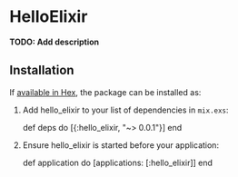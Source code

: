 # HelloElixir

**TODO: Add description**

## Installation

If [available in Hex](https://hex.pm/docs/publish), the package can be installed as:

  1. Add hello_elixir to your list of dependencies in `mix.exs`:

        def deps do
          [{:hello_elixir, "~> 0.0.1"}]
        end

  2. Ensure hello_elixir is started before your application:

        def application do
          [applications: [:hello_elixir]]
        end

